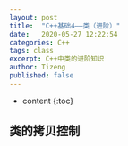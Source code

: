 ```yaml
---
layout: post
title:  "C++基础4——类（进阶）"
date:   2020-05-27 12:22:54
categories: C++
tags: class
excerpt: C++中类的进阶知识
author: Tizeng
published: false
---
```


* content
{:toc}

## 类的拷贝控制
